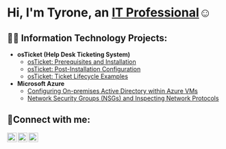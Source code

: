<h1>Hi, I'm Tyrone, an <a href="https://linkedin.com/in/tyronenunez">IT Professional</a>☺</h1>

<h2>👨‍💻 Information Technology Projects:</h2>

- <b>osTicket (Help Desk Ticketing System)</b>
  - [osTicket: Prerequisites and Installation](https://github.com/tynunez/osticket-prereqs)
  - [osTicket: Post-Installation Configuration](https://github.com/tynunez/post-install-config)
  - [osTicket: Ticket Lifecycle Examples](https://github.com/tynunez/ticket-lifecycle)
- <b>Microsoft Azure</b>
  - [Configuring On-premises Active Directory within Azure VMs](https://github.com/tynunez/configure-ad)
  - [Network Security Groups (NSGs) and Inspecting Network Protocols](https://github.com/tynunez/azure-network-protocols)

<h2>🤳Connect with me:</h2>

[<img align="left" alt="Josh | Twitter" width="22px" src="https://cdn.jsdelivr.net/npm/simple-icons@v3/icons/twitter.svg" />][twitter]
[<img align="left" alt="Josh | LinkedIn" width="22px" src="https://cdn.jsdelivr.net/npm/simple-icons@v3/icons/linkedin.svg" />][linkedin]
[<img align="left" alt="Josh | Instagram" width="22px" src="https://cdn.jsdelivr.net/npm/simple-icons@v3/icons/instagram.svg" />][instagram]

[twitter]: https://twitter.com/tynunez7
[instagram]: https://www.instagram.com/tynunez
[linkedin]: https://linkedin.com/in/tyronenunez
